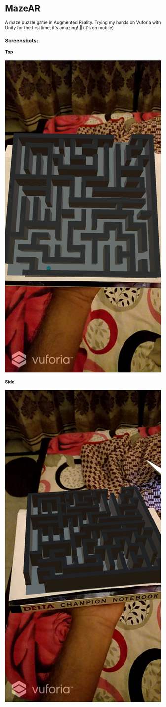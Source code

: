 # MazeAR

A maze puzzle game in Augmented Reality. Trying my hands on Vuforia with Unity for the first time, it's amazing! 📲 (it's on mobile)

### Screenshots:

#### Top

![1](https://github.com/pranjalverma/games/blob/master/MazeAR/Screenshots/1.jpg)

#### Side

![2](https://github.com/pranjalverma/games/blob/master/MazeAR/Screenshots/2.jpg)

